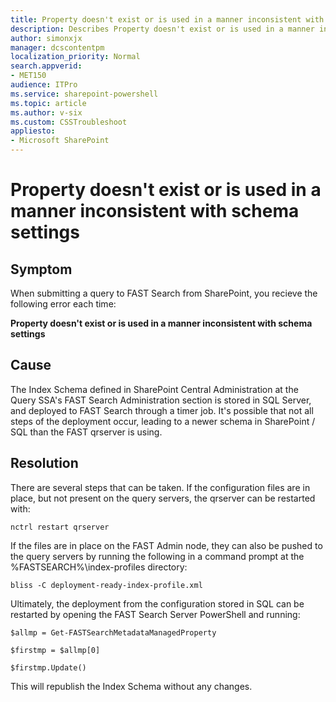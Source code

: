 ```yaml
---
title: Property doesn't exist or is used in a manner inconsistent with schema settings
description: Describes Property doesn't exist or is used in a manner inconsistent with schema settings error. Provides a solution.
author: simonxjx
manager: dcscontentpm
localization_priority: Normal
search.appverid: 
- MET150
audience: ITPro
ms.service: sharepoint-powershell
ms.topic: article
ms.author: v-six
ms.custom: CSSTroubleshoot
appliesto:
- Microsoft SharePoint
---
```


# Property doesn't exist or is used in a manner inconsistent with schema settings  

## Symptom   

When submitting a query to FAST Search from SharePoint, you recieve the following error each time:   

**Property doesn't exist or is used in a manner inconsistent with schema settings**   

## Cause   

The Index Schema defined in SharePoint Central Administration at the Query SSA's FAST Search Administration section is stored in SQL Server, and deployed to FAST Search through a timer job. It's possible that not all steps of the deployment occur, leading to a newer schema in SharePoint / SQL than the FAST qrserver is using.  

## Resolution   

There are several steps that can be taken. If the configuration files are in place, but not present on the query servers, the qrserver can be restarted with:  

```  
nctrl restart qrserver  
```  

If the files are in place on the FAST Admin node, they can also be pushed to the query servers by running the following in a command prompt at the %FASTSEARCH%\index-profiles directory:  

```  
bliss -C deployment-ready-index-profile.xml  
```  

Ultimately, the deployment from the configuration stored in SQL can be restarted by opening the FAST Search Server PowerShell and running:  

```  
$allmp = Get-FASTSearchMetadataManagedProperty  

$firstmp = $allmp[0]  

$firstmp.Update()  
```  

This will republish the Index Schema without any changes.
